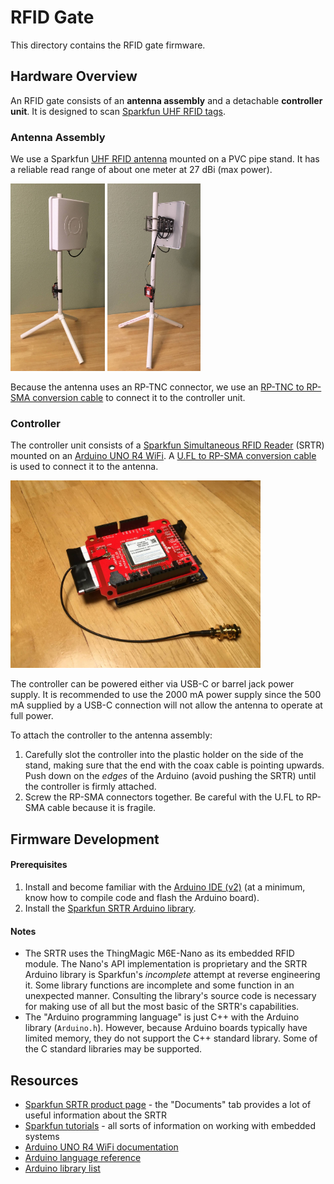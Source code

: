 # RFID Gate

This directory contains the RFID gate firmware.

## Hardware Overview

An RFID gate consists of an **antenna assembly** and a detachable **controller unit**. It is designed to scan [Sparkfun UHF RFID tags](https://www.sparkfun.com/products/20228).

### Antenna Assembly

We use a Sparkfun [UHF RFID antenna](https://www.sparkfun.com/products/14131) mounted on a PVC pipe stand. It has a reliable read range of about one meter at 27 dBi (max power).

<img src="./images/Gate1.jpg" height="300" /> <img src="./images/Gate2.jpg" height="300" />

Because the antenna uses an RP-TNC connector, we use an [RP-TNC to RP-SMA conversion cable](https://www.sparkfun.com/products/14132) to connect it to the controller unit.

### Controller

The controller unit consists of a [Sparkfun Simultaneous RFID Reader](https://www.sparkfun.com/products/14066) (SRTR) mounted on an [Arduino UNO R4 WiFi](https://docs.arduino.cc/hardware/uno-r4-wifi/). A [U.FL to RP-SMA conversion cable](https://www.sparkfun.com/products/662) is used to connect it to the antenna.

<img src="./images/Controller.jpg" width="400" />

The controller can be powered either via USB-C or barrel jack power supply. It is recommended to use the 2000 mA power supply since the 500 mA supplied by a USB-C connection will not allow the antenna to operate at full power.

To attach the controller to the antenna assembly:

1. Carefully slot the controller into the plastic holder on the side of the stand, making sure that the end with the coax cable is pointing upwards. Push down on the *edges* of the Arduino (avoid pushing the SRTR) until the controller is firmly attached.
2. Screw the RP-SMA connectors together. Be careful with the U.FL to RP-SMA cable because it is fragile.

## Firmware Development

#### Prerequisites

1. Install and become familiar with the [Arduino IDE (v2)](https://www.arduino.cc/en/software) (at a minimum, know how to compile code and flash the Arduino board).
2. Install the [Sparkfun SRTR Arduino library](https://github.com/sparkfun/SparkFun_Simultaneous_RFID_Tag_Reader_Library).

#### Notes

- The SRTR uses the ThingMagic M6E-Nano as its embedded RFID module. The Nano's API implementation is proprietary and the SRTR Arduino library is Sparkfun's *incomplete* attempt at reverse engineering it. Some library functions are incomplete and some function in an unexpected manner. Consulting the library's source code is necessary for making use of all but the most basic of the SRTR's capabilities.
- The "Arduino programming language" is just C++ with the Arduino library (`Arduino.h`). However, because Arduino boards typically have limited memory, they do not support the C++ standard library. Some of the C standard libraries may be supported.

## Resources

- [Sparkfun SRTR product page](https://www.sparkfun.com/products/14066) - the "Documents" tab provides a lot of useful information about the SRTR
- [Sparkfun tutorials](https://learn.sparkfun.com/) - all sorts of information on working with embedded systems
- [Arduino UNO R4 WiFi documentation](https://docs.arduino.cc/hardware/uno-r4-wifi/)
- [Arduino language reference](https://www.arduino.cc/reference/en/)
- [Arduino library list](https://www.arduino.cc/reference/en/libraries/)


